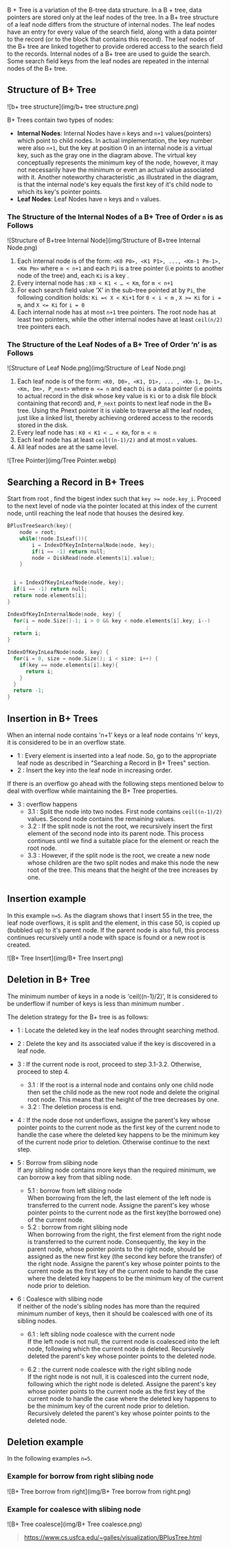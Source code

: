 B + Tree is a variation of the B-tree data structure. In a B + tree, data pointers are stored only at the leaf nodes of the tree. In a B+ tree structure of a leaf node differs from the structure of internal nodes. The leaf nodes have an entry for every value of the search field, along with a data pointer to the record (or to the block that contains this record). The leaf nodes of the B+ tree are linked together to provide ordered access to the search field to the records. Internal nodes of a B+ tree are used to guide the search. Some search field keys from the leaf nodes are repeated in the internal nodes of the B+ tree.

## Structure of B+ Tree

![b+ tree structure](img/b+ tree structure.png)

B+ Trees contain two types of nodes:

- **Internal Nodes**: Internal Nodes have `n` keys  and `n+1` values(pointers) which point to child nodes. In actual implementation, the key number were also `n+1`, but the key at position 0 in an internal node is a virtual key, such as the gray one in the diagram above.  The virtual key conceptually represents the minimum key of the node, however, it may not necessarily have the minimum or even an actual value associated with it. Another noteworthy characteristic ,as illustrated in the diagram, is that the internal node's key equals the first key of it's child node to which its key's pointer points.
- **Leaf Nodes**: Leaf Nodes have `n` keys and `n` values.

### The Structure of the Internal Nodes of a B+ Tree of Order `n` is as Follows

![Structure of B+tree Internal Node](img/Structure of B+tree Internal Node.png)


1. Each internal node is of the form: `<K0 P0>, <K1 P1>, ..., <Km-1 Pm-1>, <Km Pm>` where `m < n+1` and each `Pi` is a tree pointer (i.e points to another node of the tree) and, each `Ki` is a key . 
2. Every internal node has : `K0 < K1 < … < Km`, for `m < n+1`
3. For each search field value ‘X’ in the sub-tree pointed at by `Pi`, the following condition holds: `Ki =< X < Ki+1` for `0 < i < m` , `X >= Ki` for `i = m`, and `X <= Ki` for `i = 0` 
4. Each internal node has  at most `n+1` tree pointers. The root node has at least two pointers, while the other internal nodes have at least `ceil(n/2)` tree pointers each.

###  The Structure of the Leaf Nodes of a B+ Tree of Order ‘n’ is as Follows

![Structure of Leaf Node.png](img/Structure of Leaf Node.png)

1. Each leaf node is of the form: `<K0, D0>, <K1, D1>, ... , <Km-1, Dm-1>, <Km, Dm>, P_next>` where `m <= n` and each `Di` is a data pointer (i.e points to actual record in the disk whose key value is `Ki` or to a disk file block containing that record) and,  `P_next` points to next leaf node in the B+ tree. Using the Pnext pointer it is viable to traverse all the leaf nodes, just like a linked list, thereby achieving ordered access to the records stored in the disk. 
2. Every leaf node has : `K0 < K1 < … < Km`, for `m < n`
3. Each leaf node has at least `ceil((n-1)/2)` and at most `n` values.
4. All leaf nodes are at the same level.


![Tree Pointer](img/Tree Pointer.webp)

## Searching a Record in B+ Trees

Start from root , find the bigest index such that `key >= node.key_i`. Proceed to the next level of node via the pointer located at this index of the current node, until reaching the leaf node that houses the desired key.

```C
BPlusTreeSearch(key){
	node = root;
	while(!node.IsLeaf()){
		i = IndexOfKeyInInternalNode(node, key);
		if(i == -1) return null;
		node = DiskRead(node.elements[i].value);
	}


  i = IndexOfKeyInLeafNode(node, key);
  if(i == -1) return null;
  return node.elements[i];
}

IndexOfKeyInInternalNode(node, key) {
  for(i = node.Size()-1; i > 0 && key < node.elements[i].key; i--)
      ;
  return i;
}

IndexOfKeyInLeafNode(node, key) {
  for(i = 0, size = node.Size(); i < size; i++) {
    if(key == node.elements[i].key){
      return i;
    }
  }
  return -1;
}
```

## Insertion in B+ Trees

When an internal node contains 'n+1' keys or a leaf node contains 'n' keys, it is considered to be in an overflow state.


- 1 : Every element is inserted into a leaf node. So, go to the appropriate leaf node as described in "Searching a Record in B+ Trees" section.
- 2 : Insert the key into the leaf node in increasing order. 

If there is an overflow go ahead with the following steps mentioned below to deal with overflow while maintaining the B+ Tree properties.

- 3 : overflow happens  
	- 3.1 : Split the node into two nodes. First node contains `ceil((n-1)/2)` values. Second node contains the remaining values.
	- 3.2 : If the split node is not the root, we recursively insert the first element of the second node into its parent node. This process continues until we find a suitable place for the element or reach the root node.
	- 3.3 : However, if the split node is the root, we create a new node whose children are the two split nodes and make this node the new root of the tree. This means that the height of the tree increases by one.

## Insertion example
In this example `n=5`. As the diagram shows that I insert 55 in the tree, the leaf node overflows, it is split and the element, in this case 50, is copied up (bubbled up) to it's parent node. If the parent node is also full, this process continues recursively until a node with space is found or a new root is created.

![B+ Tree Insert](img/B+ Tree Insert.png)

## Deletion in B+ Tree

The minimum number of keys in a node is 'ceil((n-1)/2)', It is considered to be underflow if number of keys is less than minimum number .

The deletion strategy for the B+ tree is as follows:


- 1 : Locate the deleted key in the leaf nodes throught searching method.
- 2 : Delete the key and its associated value if the key is discovered in a leaf node.
- 3 : If the current node is root, proceed to step 3.1-3.2. Otherwise, proceed to step 4.
	- 3.1 : If the root is a internal node and contains only one child node then set the child node as the new root node and delete the original root node. This means that the height of the tree decreases by one. 
	- 3.2 : The deletion process is end.
- 4 : If the node dose not underflows, assigne the parent's key whose pointer points to the current node as the first key of the current node to handle the case where the deleted key happens to be the minimum key of the current node prior to deletion. Otherwise continue to the next step.

- 5 : Borrow from slibing node  
If any sibling node contains more keys than the required minimum, we can borrow a key from that sibling node.
	- 5.1 : borrow from left slibing node  
	When borrowing from the left, the last element of the left node is transferred to the current node. Assigne the parent's key whose pointer points to the current node as the first key(the borrowed one) of the current node.
	- 5.2 : borrow from right slibing node  
	When borrowing from the right, the first element from the right node is transferred to the current node. Consequently, the key in the parent node, whose pointer points to the right node, should be assigned as the new first key (the second key before the transfer) of the right node. Assigne the parent's key whose pointer points to the current node as the first key of the current node to handle the case where the deleted key happens to be the minimum key of the current node prior to deletion.

- 6 : Coalesce with slibing node  
If neither of the node's sibling nodes has more than the required minimum number of keys, then it should be coalesced with one of its sibling nodes.

	- 6.1 : left sibling node coalesce with the current node  
	If the left node is not null, the current node is coalesced into the left node, following which the current node is deleted. Recursively deleted the parent's key whose pointer points to the deleted node.

	- 6.2 : the current node coalesce with the right sibling node  
	If the right node is not null, it is coalesced into the current node, following which the right node is deleted. Assigne the parent's key whose pointer points to the current node as the first key of the current node to handle the case where the deleted key happens to be the minimum key of the current node prior to deletion. Recursively deleted the parent's key whose pointer points to the deleted node.

## Deletion example
In the following examples `n=5`.

### Example for borrow from right slibing node 

![B+ Tree borrow from right](img/B+ Tree borrow from right.png)

### Example for coalesce with slibing node 

![B+ Tree coalesce](img/B+ Tree coalesce.png)

> https://www.cs.usfca.edu/~galles/visualization/BPlusTree.html


 
